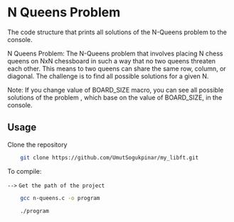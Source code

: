 
# N Queens Problem

The code structure that prints all solutions of the N-Queens problem to the console.

N Queens Problem: The N-Queens problem that involves placing N chess queens on NxN chessboard in such a way that no two queens threaten each other. This means to two queens can share the same row, column, or diagonal. The challenge is to find all possible solutions for a given N.

Note: If you change value of BOARD_SIZE macro, you can see all possible solutions of the problem , which base on the value of BOARD_SIZE, in the console.


## Usage

Clone the repository

```bash
    git clone https://github.com/UmutSogukpinar/my_libft.git
```

To compile:

`-->` `Get the path of the project`

```bash
    gcc n-queens.c -o program
```

```bash
    ./program
```
